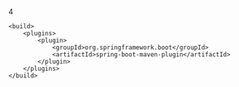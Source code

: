 4


<!-- 本地直接启动的话 jsp 文件找不到，通过下面的插件 打成 war包之后启动就可以找到了 -->
    <build>
        <plugins>
            <plugin>
                <groupId>org.springframework.boot</groupId>
                <artifactId>spring-boot-maven-plugin</artifactId>
            </plugin>
        </plugins>
    </build>